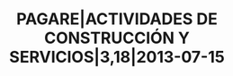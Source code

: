 ---
layout: asset
title: PAGARE|ACTIVIDADES DE CONSTRUCCIÓN Y SERVICIOS|3,18|2013-07-15
isin: XS0918635375
---